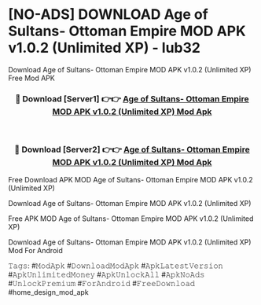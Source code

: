 # [NO-ADS] DOWNLOAD Age of Sultans- Ottoman Empire MOD APK v1.0.2 (Unlimited XP) - lub32
Download Age of Sultans- Ottoman Empire MOD APK v1.0.2 (Unlimited XP) Free Mod APK

<div align="center">
<h3>🔴 Download [Server1] 👉👉 <a href="https://apk-comot.site?title=Age_of_Sultans-_Ottoman_Empire_MOD_APK_v1.0.2_(Unlimited_XP)">Age of Sultans- Ottoman Empire MOD APK v1.0.2 (Unlimited XP) Mod Apk</a></h3><br>

<h3>🔴 Download [Server2] 👉👉 <a href="https://apk-comot.site?title=Age_of_Sultans-_Ottoman_Empire_MOD_APK_v1.0.2_(Unlimited_XP)">Age of Sultans- Ottoman Empire MOD APK v1.0.2 (Unlimited XP) Mod Apk</a></h3>
</div>


Free Download APK MOD Age of Sultans- Ottoman Empire MOD APK v1.0.2 (Unlimited XP)

Download Age of Sultans- Ottoman Empire MOD APK v1.0.2 (Unlimited XP) 

Free APK MOD Age of Sultans- Ottoman Empire MOD APK v1.0.2 (Unlimited XP) 

Download Age of Sultans- Ottoman Empire MOD APK v1.0.2 (Unlimited XP) Mod For Android

𝚃𝚊𝚐𝚜: #𝙼𝚘𝚍𝙰𝚙𝚔 #𝙳𝚘𝚠𝚗𝚕𝚘𝚊𝚍𝙼𝚘𝚍𝙰𝚙𝚔 #𝙰𝚙𝚔𝙻𝚊𝚝𝚎𝚜𝚝𝚅𝚎𝚛𝚜𝚒𝚘𝚗 #𝙰𝚙𝚔𝚄𝚗𝚕𝚒𝚖𝚒𝚝𝚎𝚍𝙼𝚘𝚗𝚎𝚢 #𝙰𝚙𝚔𝚄𝚗𝚕𝚘𝚌𝚔𝙰𝚕𝚕 #𝙰𝚙𝚔𝙽𝚘𝙰𝚍𝚜 #𝚄𝚗𝚕𝚘𝚌𝚔𝙿𝚛𝚎𝚖𝚒𝚞𝚖 #𝙵𝚘𝚛𝙰𝚗𝚍𝚛𝚘𝚒𝚍 #𝙵𝚛𝚎𝚎𝙳𝚘𝚠𝚗𝚕𝚘𝚊𝚍 #home_design_mod_apk
